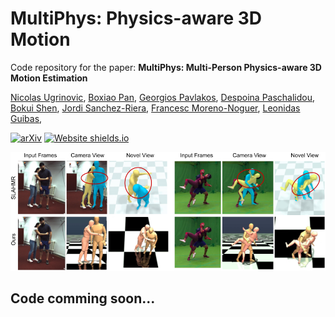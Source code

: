 #  MultiPhys: Physics-aware 3D Motion 
Code repository for the paper:
**MultiPhys: Multi-Person Physics-aware 3D Motion Estimation**

[Nicolas Ugrinovic](https://geopavlakos.github.io/), 
[Boxiao Pan](https://cs.stanford.edu/~bxpan/), 
[Georgios Pavlakos](https://geopavlakos.github.io/), 
[Despoina Paschalidou](https://paschalidoud.github.io/), 
[Bokui Shen](https://cs.stanford.edu/people/bshen88/), 
[Jordi Sanchez-Riera](https://www.iri.upc.edu/staff/jsanchez), 
[Francesc Moreno-Noguer](http://www.iri.upc.edu/people/fmoreno/), 
[Leonidas Guibas](https://geometry.stanford.edu/member/guibas/), 


[![arXiv](https://img.shields.io/badge/arXiv-2312.05251-00ff00.svg)](https://arxiv.org/pdf/2404.11987.pdf)  [![Website shields.io](https://img.shields.io/website-up-down-green-red/http/shields.io.svg)](http://www.iri.upc.edu/people/nugrinovic/multiphys/)     

![teaser](assets/teaser.png)


## Code comming soon...

[//]: # (## Installation)
[//]: # (First you need to clone the repo:)

[//]: # ()
[//]: # (```)

[//]: # (git clone https://github.com/nicolasugrinovic/multiphys.git)

[//]: # (cd multiphys)

[//]: # (```)

[//]: # ()
[//]: # (We recommend creating a virtual environment for MultiPhys. You can use conda:)

[//]: # ()
[//]: # (```bash)

[//]: # (conda create --name multiphys python=3.10)

[//]: # (conda activate multiphys)

[//]: # (```)

[//]: # ()
[//]: # (Then, you can install the rest of the dependencies:)

[//]: # (```bash)

[//]: # ()
[//]: # (```)

[//]: # ()
[//]: # (You also need to download the trained models:)

[//]: # (```bash)

[//]: # ()
[//]: # (```)

[//]: # ()
[//]: # ()
[//]: # (## Demo)

[//]: # (```)

[//]: # ()
[//]: # (```)

[//]: # ()
[//]: # (## Training)

[//]: # (```)

[//]: # ()
[//]: # (```)

[//]: # ()
[//]: # (## Acknowledgements)

[//]: # (Parts of the code are taken or adapted from the following repos:)

[//]: # (- [EmbodiedPose]&#40;https://github.com/zhengyiluo/EmbodiedPose&#41;)

[//]: # ()
[//]: # (## Citing)

[//]: # (If you find this code useful for your research, please consider citing the following paper:)

[//]: # ()
[//]: # (```bibtex)

[//]: # (@inproceedings{ugrinovic2024multiphys,)

[//]: # (                author={Ugrinovic, Nicolas and Pan, Boxiao and Pavlakos, Georgios and Yuan, Ye and Paschalidou, Despoina and Shen, Bokui and Sanchez-Riera, Jordi and Moreno-Noguer, Francesc and Guibas, Leonidas},)

[//]: # (                title={MultiPhys: Multi-Person Physics-aware 3D Motion Estimation},)

[//]: # (                booktitle={Conference on Computer Vision and Pattern Recognition &#40;CVPR&#41;},)

[//]: # (                year={2024})

[//]: # (})

[//]: # (```)